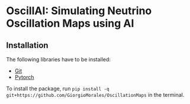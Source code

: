 # OscillAI: Simulating Neutrino Oscillation Maps using AI

## Installation

The following libraries have to be installed:
* [Git](https://git-scm.com/download/) 
* [Pytorch](https://pytorch.org/get-started/locally/)

To install the package, run `pip install -q git+https://github.com/GiorgioMorales/OscillationMaps` in the terminal.


